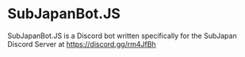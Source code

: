 # SubJapanBot.JS

SubJapanBot.JS is a Discord bot written specifically for the SubJapan Discord Server at https://discord.gg/rm4JfBh
